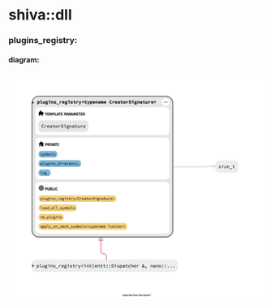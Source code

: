 # shiva::dll

### plugins\_registry:

#### diagram:

![](../../.gitbook/assets/plugins_registry.png)

